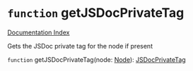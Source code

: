 # `function` getJSDocPrivateTag

[Documentation Index](../README.md)

Gets the JSDoc private tag for the node if present

`function` getJSDocPrivateTag(node: [Node](../private.interface.Node/README.md)): [JSDocPrivateTag](../private.interface.JSDocPrivateTag/README.md)